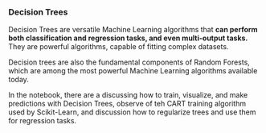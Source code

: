 ### Decision Trees 

Decision Trees are versatile Machine Learning algorithms that **can perform both classification and regression tasks, and even multi-output tasks.** They are powerful algorithms, capable of fitting complex datasets.

Decision trees are also the fundamental components of Random Forests, which are among the most powerful Machine Learning algorithms available today.

In the notebook, there are a discussing how to train, visualize, and make predictions with Decision Trees, observe of teh CART training algorithm used by Scikit-Learn, and discussion how to regularize trees and use them for regression tasks.

